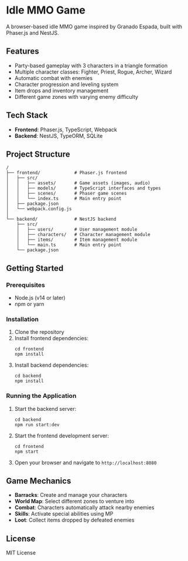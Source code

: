 # Idle MMO Game

A browser-based idle MMO game inspired by Granado Espada, built with Phaser.js and NestJS.

## Features

- Party-based gameplay with 3 characters in a triangle formation
- Multiple character classes: Fighter, Priest, Rogue, Archer, Wizard
- Automatic combat with enemies
- Character progression and leveling system
- Item drops and inventory management
- Different game zones with varying enemy difficulty

## Tech Stack

- **Frontend**: Phaser.js, TypeScript, Webpack
- **Backend**: NestJS, TypeORM, SQLite

## Project Structure

```
/
├── frontend/             # Phaser.js frontend
│   ├── src/
│   │   ├── assets/       # Game assets (images, audio)
│   │   ├── models/       # TypeScript interfaces and types
│   │   ├── scenes/       # Phaser game scenes
│   │   └── index.ts      # Main entry point
│   ├── package.json
│   └── webpack.config.js
│
└── backend/              # NestJS backend
    ├── src/
    │   ├── users/        # User management module
    │   ├── characters/   # Character management module
    │   ├── items/        # Item management module
    │   └── main.ts       # Main entry point
    └── package.json
```

## Getting Started

### Prerequisites

- Node.js (v14 or later)
- npm or yarn

### Installation

1. Clone the repository
2. Install frontend dependencies:
   ```
   cd frontend
   npm install
   ```
3. Install backend dependencies:
   ```
   cd backend
   npm install
   ```

### Running the Application

1. Start the backend server:
   ```
   cd backend
   npm run start:dev
   ```
2. Start the frontend development server:
   ```
   cd frontend
   npm start
   ```
3. Open your browser and navigate to `http://localhost:8080`

## Game Mechanics

- **Barracks**: Create and manage your characters
- **World Map**: Select different zones to venture into
- **Combat**: Characters automatically attack nearby enemies
- **Skills**: Activate special abilities using MP
- **Loot**: Collect items dropped by defeated enemies

## License

MIT License 